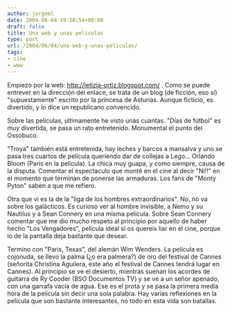 ```yaml
---
author: jorgeml
date: 2004-06-04 19:58:54+00:00
draft: false
title: Una web y unas películas
type: post
url: /2004/06/04/una-web-y-unas-peliculas/
tags:
- cine
- www
---
```


Empiezo por la web: http://letizia-ortiz.blogspot.com/ . Como se puede entrever en la dirección del enlace, se trata de un blog (de ficción, eso sí) "supuestamente" escrito por la princesa de Asturias. Aunque ficticio, es divertido, y lo dice un republicano convencido.

Sobre las películas, ultimamente he visto unas cuantas. "Días de fútbol" es muy divertida, se pasa un rato entretenido. Monumental el punto del Ossobuco.

"Troya" también está entretenida, hay leches y barcos a mansalva y uno se pasa tres cuartos de película queriendo dar de collejas a Lego... Orlando Bloom (Paris en la película). La chica muy guapa, y como siempre, causa de la disputa. Comentar el espectaculo que monté en el cine al decir "Ni!!" en el momento que terminan de ponerse las armaduras. Los fans de "Monty Pyton" saben a que me refiero.

Otra que vi es la de la "liga de los hombres extraordinarios". No, no va sobre los galácticos. Es curioso ver al hombre invisible, a Nemo y su Nautilus y a Sean Connery en una misma película. Sobre Sean Connery comentar que me dio mucho respeto al principio por aquello de haber hecho "Los Vengadores", película ideal si os quereis liar en el cine, porque lo de la pantalla deja bastante que desear.

Termino con "Paris, Texas", del alemán Wim Wenders. La película es cojonuda, se llevo la palma (¿o era palmera?) de oro del festival de Cannes (señorita Christina Aguilera, este año el festival de Cannes tendrá lugar en Cannes). Al principio se ve el desierto, mientras suenan los acordes de guitarra de Ry Cooder (BSO Documentos TV) y se ve a un señor apenado, con una garrafa vacía de agua. Ese es el prota y se pasa la primera media hora de la película sin decir una sola palabra. Hay varias reflexiones en la película que son bastante interesantes, no todo en esta vida son batallas.

